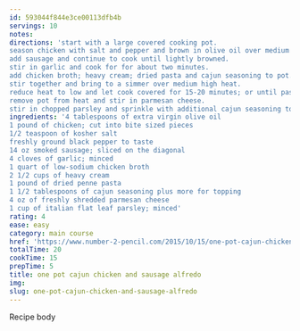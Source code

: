 ```yaml
---
id: 593044f844e3ce00113dfb4b
servings: 10
notes:
directions: 'start with a large covered cooking pot.
season chicken with salt and pepper and brown in olive oil over medium high heat.
add sausage and continue to cook until lightly browned.
stir in garlic and cook for for about two minutes.
add chicken broth; heavy cream; dried pasta and cajun seasoning to pot.
stir together and bring to a simmer over medium high heat.
reduce heat to low and let cook covered for 15-20 minutes; or until pasta is tender.
remove pot from heat and stir in parmesan cheese.
stir in chopped parsley and sprinkle with additional cajun seasoning to taste.'
ingredients: '4 tablespoons of extra virgin olive oil
1 pound of chicken; cut into bite sized pieces
1/2 teaspoon of kosher salt
freshly ground black pepper to taste
14 oz smoked sausage; sliced on the diagonal
4 cloves of garlic; minced
1 quart of low-sodium chicken broth
2 1/2 cups of heavy cream
1 pound of dried penne pasta
1 1/2 tablespoons of cajun seasoning plus more for topping
4 oz of freshly shredded parmesan cheese
1 cup of italian flat leaf parsley; minced'
rating: 4
ease: easy
category: main course
href: 'https://www.number-2-pencil.com/2015/10/15/one-pot-cajun-chicken-and-sausage-alfredo/'
totalTime: 20
cookTime: 15
prepTime: 5
title: one pot cajun chicken and sausage alfredo
img:
slug: one-pot-cajun-chicken-and-sausage-alfredo
---
```

Recipe body